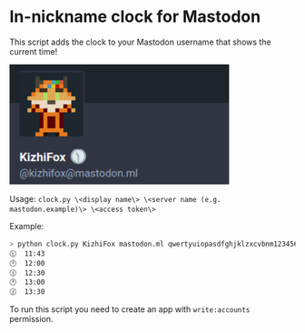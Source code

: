 # In-nickname clock for Mastodon

This script adds the clock to your Mastodon username that shows the current time!

![Username screenshot](username_screenshot.png)

Usage: `clock.py \<display name\> \<server name (e.g. mastodon.example)\> \<access token\>`

Example:

```bash
> python clock.py KizhiFox mastodon.ml qwertyuiopasdfghjklzxcvbnm1234567890
🕦  11:43
🕛  12:00
🕧  12:30
🕐  13:00
🕜  13:30
```

To run this script you need to create an app with `write:accounts` permission.
